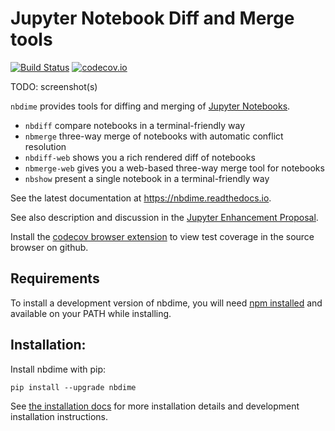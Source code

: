 # Jupyter Notebook Diff and Merge tools

[![Build Status](https://travis-ci.org/jupyter/nbdime.svg?branch=master)](https://travis-ci.org/jupyter/nbdime) [![codecov.io](https://codecov.io/github/jupyter/nbdime/coverage.svg?branch=master)](https://codecov.io/github/jupyter/nbdime?branch=master)

TODO: screenshot(s)

`nbdime` provides tools for diffing and merging of [Jupyter Notebooks](https://jupyter-notebook.readthedocs.io).

- `nbdiff` compare notebooks in a terminal-friendly way
- `nbmerge` three-way merge of notebooks with automatic conflict resolution
- `nbdiff-web` shows you a rich rendered diff of notebooks
- `nbmerge-web` gives you a web-based three-way merge tool for notebooks
- `nbshow` present a single notebook in a terminal-friendly way

See the latest documentation at https://nbdime.readthedocs.io.

See also description and discussion in the [Jupyter Enhancement Proposal](https://github.com/jupyter/enhancement-proposals/pull/8).

Install the [codecov browser extension](https://github.com/codecov/browser-extension#codecov-extension) to view test coverage in the source browser on github.

## Requirements

To install a development version of nbdime, you will need [npm installed](https://nodejs.org/en/download/) and available on your PATH while installing.

## Installation:

Install nbdime with pip:

    pip install --upgrade nbdime

See [the installation docs](https://nbdime.readthedocs.io/en/latest/installing.html) for more installation details and development installation instructions.
